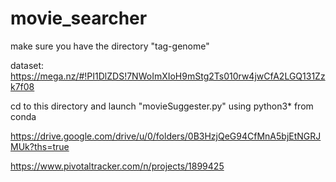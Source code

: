 # movie_searcher
make sure you have the directory "tag-genome"

dataset: https://mega.nz/#!PI1DlZDS!7NWoImXIoH9mStg2Ts010rw4jwCfA2LGQ131Zzk7f08

cd to this directory and launch "movieSuggester.py" using python3* from conda

https://drive.google.com/drive/u/0/folders/0B3HzjQeG94CfMnA5bjEtNGRJMUk?ths=true

https://www.pivotaltracker.com/n/projects/1899425
